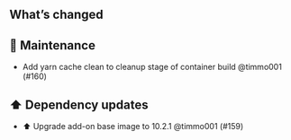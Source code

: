 ## What’s changed

## 🧰 Maintenance

- Add yarn cache clean to cleanup stage of container build @timmo001 (#160)

## ⬆️ Dependency updates

- ⬆ Upgrade add-on base image to 10.2.1 @timmo001 (#159)
